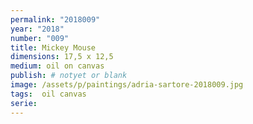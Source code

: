 ```yaml
---
permalink: "2018009"
year: "2018"
number: "009"
title: Mickey Mouse
dimensions: 17,5 x 12,5
medium: oil on canvas
publish: # notyet or blank
image: /assets/p/paintings/adria-sartore-2018009.jpg
tags:  oil canvas
serie:
---
```

